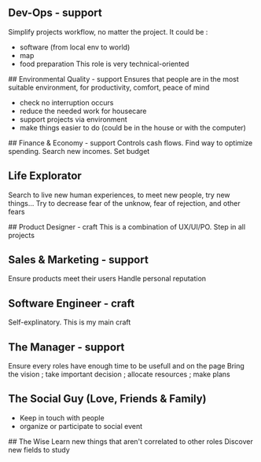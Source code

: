 ## Dev-Ops - support
Simplify projects workflow, no matter the project. It could be :
- software (from local env to world)
- map
- food preparation
This role is very technical-oriented

## Environmental Quality - support
Ensures that people are in the most suitable environment, for productivity, comfort, peace of mind
- check no interruption occurs
- reduce the needed work for housecare
- support projects via environment
- make things easier to do (could be in the house or with the computer)

## Finance & Economy - support
Controls cash flows. Find way to optimize spending. Search new incomes. Set budget

## Life Explorator
Search to live new human experiences, to meet new people, try new things...
Try to decrease fear of the unknow, fear of rejection, and other fears

## Product Designer - craft
This is a combination of UX/UI/PO. Step in all projects

## Sales & Marketing - support
Ensure products meet their users
Handle personal reputation

## Software Engineer - craft
Self-explinatory. This is my main craft

## The Manager - support
Ensure every roles have enough time to be usefull and on the page
Bring the vision ; take important decision ; allocate resources ; make plans

## The Social Guy (Love, Friends & Family)
- Keep in touch with people
- organize or participate to social event

## The Wise
Learn new things that aren't correlated to other roles
Discover new fields to study